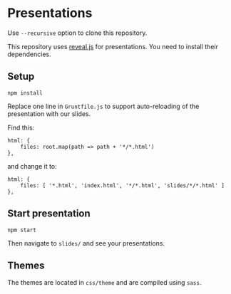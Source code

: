 # Presentations

Use `--recursive` option to clone this repository.

This repository uses [reveal.js](https://github.com/hakimel/reveal.js/) for presentations. You need to install their dependencies.

## Setup

    npm install
    
Replace one line in `Gruntfile.js` to support auto-reloading of the presentation with our slides.

Find this:

    html: {
        files: root.map(path => path + '*/*.html')
    },
    
and change it to:

    html: {
        files: [ '*.html', 'index.html', '*/*.html', 'slides/*/*.html' ]
    },

## Start presentation

    npm start

Then navigate to `slides/` and see your presentations.

## Themes

The themes are located in `css/theme` and are compiled using `sass`.
